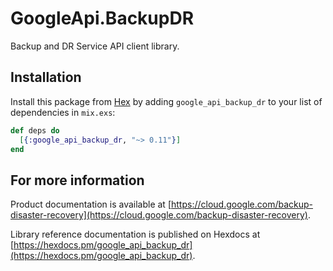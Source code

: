 # GoogleApi.BackupDR

Backup and DR Service API client library.



## Installation

Install this package from [Hex](https://hex.pm) by adding
`google_api_backup_dr` to your list of dependencies in `mix.exs`:

```elixir
def deps do
  [{:google_api_backup_dr, "~> 0.11"}]
end
```

## For more information

Product documentation is available at [https://cloud.google.com/backup-disaster-recovery](https://cloud.google.com/backup-disaster-recovery).

Library reference documentation is published on Hexdocs at
[https://hexdocs.pm/google_api_backup_dr](https://hexdocs.pm/google_api_backup_dr).
